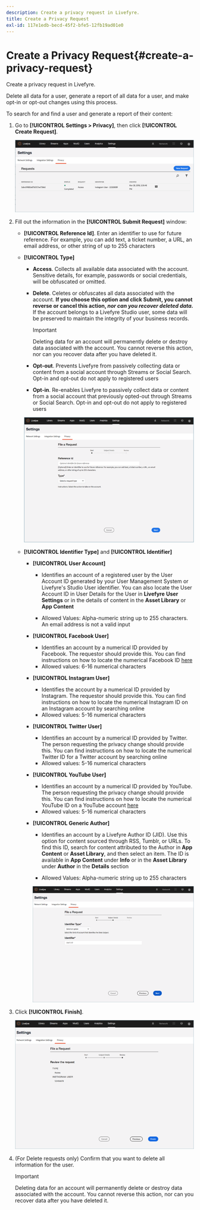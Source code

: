 ```yaml
---
description: Create a privacy request in Livefyre.
title: Create a Privacy Request
exl-id: 117e1edb-becd-45f2-bfe5-12fb19ad01e0
---
```

# Create a Privacy Request{#create-a-privacy-request}

Create a privacy request in Livefyre.

Delete all data for a user, generate a report of all data for a user, and make opt-in or opt-out changes using this process.

To search for and find a user and generate a report of their content:

1. Go to **[!UICONTROL Settings > Privacy]**, then click **[!UICONTROL Create Request]**.

   ![](assets/privacypage1.png)

1. Fill out the information in the **[!UICONTROL Submit Request]** window:

    * **[!UICONTROL Reference Id]**. Enter an identifier to use for future reference. For example, you can add text, a ticket number, a URL, an email address, or other string of up to 255 characters
    * **[!UICONTROL Type]**

        * **Access**. Collects all available data associated with the account. Sensitive details, for example, passwords or social credentials, will be obfuscated or omitted.
        
        * **Delete**. Celetes or obfuscates all data associated with the account. **If you choose this option and click Submit, you cannot reverse or cancel this action, *nor can you recover deleted data.*** If the account belongs to a Livefyre Studio user, some data will be preserved to maintain the integrity of your business records.         
        
          >[!IMPORTANT]
          >
          >Deleting data for an account will permanently delete or destroy data associated with the account. You cannot reverse this action, nor can you recover data after you have deleted it.

        * **Opt-out**. Prevents Livefyre from passively collecting data or content from a social account through Streams or Social Search. Opt-in and opt-out do not apply to registered users
        * **Opt-in**. Re-enables Livefyre to passively collect data or content from a social account that previously opted-out through Streams or Social Search. Opt-in and opt-out do not apply to registered users

      ![](assets/privacypage2.png)

    * **[!UICONTROL Identifier Type]** and **[!UICONTROL Identifier]**

        * **[!UICONTROL User Account]**

            * Identifies an account of a registered user by the User Account ID generated by your User Management System or Livefyre's Studio User identifier. You can also locate the User Account ID in User Details for the User in **Livefyre** **User Settings** or in the details of content in the **Asset Library** or **App Content**
            
            * Allowed Values: Alpha-numeric string up to 255 characters. An email address is not a valid input

        * **[!UICONTROL Facebook User]**

            * Identifies an account by a numerical ID provided by Facebook. The requestor should provide this. You can find instructions on how to locate the numerical Facebook ID [here](https://www.facebook.com/help/1397933243846983?helpref=faq_content)
            * Allowed values: 6-16 numerical characters

        * **[!UICONTROL Instagram User]**

            * Identifies the account by a numerical ID provided by Instagram. The requestor should provide this. You can find instructions on how to locate the numerical Instagram ID on an Instagram account by searching online
            * Allowed values: 5-16 numerical characters

        * **[!UICONTROL Twitter User]**

            * Identifies an account by a numerical ID provided by Twitter. The person requesting the privacy change should provide this. You can find instructions on how to locate the numerical Twitter ID for a Twitter account by searching online
            * Allowed values: 5-16 numerical characters

        * **[!UICONTROL YouTube User]**

            * Identifies an account by a numerical ID provided by YouTube. The person requesting the privacy change should provide this. You can find instructions on how to locate the numerical YouTube ID on a YouTube account [here](https://support.google.com/youtube/answer/3250431?hl=en)
            * Allowed values: 5-16 numerical characters

        * **[!UICONTROL Generic Author]**

            * Identifies an account by a Livefyre Author ID (JID). Use this option for content sourced through RSS, Tumblr, or URLs. To find this ID, search for content attributed to the Author in **App Content** or **Asset Library**, and then select an item. The ID is available in **App Content** under **Info** or in the **Asset Library** under **Author** in the **Details** section
            
            * Allowed Values: Alpha-numeric string up to 255 characters

          ![](assets/privacypage3.png)

1. Click **[!UICONTROL Finish]**.

   ![](assets/privacypage4.png)

1. (For Delete requests only) Confirm that you want to delete all information for the user.

   >[!IMPORTANT]
   >
   >Deleting data for an account will permanently delete or destroy data associated with the account. You cannot reverse this action, nor can you recover data after you have deleted it.

